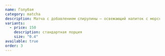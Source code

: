 ```yaml
---
name: Голубая
category: matcha
description: Матча с добавлением спирулины — освежающий напиток с морскими нотками.
variants:
  - price: 150
    description: стандартная порция
    size: "0.4"
available: true
order: 3
---
```

